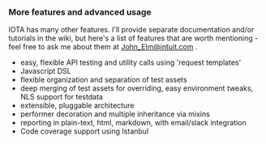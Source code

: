 ### More features and advanced usage

IOTA has many other features.  I'll provide separate documentation and/or tutorials in the wiki, but here's a list of features that are worth mentioning - feel free to ask me about them at John_Elm@intuit.com .

- easy, flexible API testing and utility calls using 'request templates'
- Javascript DSL
- flexible organization and separation of test assets
- deep merging of test assets for overriding, easy environment tweaks, NLS support for testdata
- extensible, pluggable architecture
- performer decoration and multiple inheritance via mixins
- reporting in plain-text, html, markdown, with email/slack integration
- Code coverage support using Istanbul

